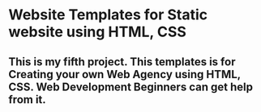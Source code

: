 # Website Templates for Static website  using HTML, CSS
## This is my fifth project. This templates is for Creating your own Web Agency using HTML, CSS. Web Development Beginners can get help from it.
